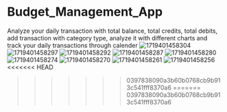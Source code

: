 # Budget_Management_App
Analyze your daily transaction with total balance, total credits, total debits, add transaction with category type, analyze it with different charts and track your daily transactions through calender
![1719401458304](https://github.com/Sanketrajnor/Budget_Management_App/assets/107184559/0d3e81e2-7097-47ad-bd0e-545ac7ccc598)
![1719401458297](https://github.com/Sanketrajnor/Budget_Management_App/assets/107184559/325b84c9-ae8d-4e49-88d3-c3ad3bad0000)
![1719401458292](https://github.com/Sanketrajnor/Budget_Management_App/assets/107184559/05716846-2280-453a-8225-cbc4ec8d5e78)
![1719401458287](https://github.com/Sanketrajnor/Budget_Management_App/assets/107184559/45d5b0b1-f67f-402a-91b8-06bcb5b4241e)
![1719401458280](https://github.com/Sanketrajnor/Budget_Management_App/assets/107184559/3e1cd6ae-0718-4c6f-9905-441759c8f8e5)
![1719401458274](https://github.com/Sanketrajnor/Budget_Management_App/assets/107184559/3587e22a-bcd4-4b81-8edc-cf874a862cb6)
![1719401458270](https://github.com/Sanketrajnor/Budget_Management_App/assets/107184559/9d614491-c112-4590-940e-f54ea3359a2e)
![1719401458261](https://github.com/Sanketrajnor/Budget_Management_App/assets/107184559/b4591a28-bc54-4d64-abb4-88d7d4987c8a)
![1719401458256](https://github.com/Sanketrajnor/Budget_Management_App/assets/107184559/8954b04d-73e4-4e2e-98a5-0b0f5ac7ee7f)
<<<<<<< HEAD
>>>>>>> 0397838090a3b60b0768cb9b913c541fff8370a6
=======
>>>>>>> 0397838090a3b60b0768cb9b913c541fff8370a6
